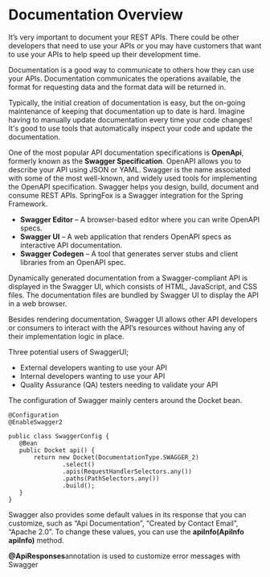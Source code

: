 # Documentation Overview



It’s very important to document your REST APIs. There could be other developers that need to use your APIs or you may have customers that want to use your APIs to help speed up their development time.

Documentation is a good way to communicate to others how they can use your APIs. Documentation communicates the operations available, the format for requesting data and the format data will be returned in.

Typically, the initial creation of documentation is easy, but the on-going maintenance of keeping that documentation up to date is hard. Imagine having to manually update documentation every time your code changes! It's good to use tools that automatically inspect your code and update the documentation.

One of the most popular API documentation specifications is **OpenApi**, formerly known as the **Swagger Specification**. OpenAPI allows you to describe your API using JSON or YAML. Swagger is the name associated with some of the most well-known, and widely used tools for implementing the OpenAPI specification. Swagger helps you design, build, document and consume REST APIs. SpringFox is a Swagger integration for the Spring Framework.

- **Swagger Editor** – A browser-based editor where you can write OpenAPI specs.
- **Swagger UI** – A web application that renders OpenAPI specs as interactive API documentation.
- **Swagger Codegen** – A tool that generates server stubs and client libraries from an OpenAPI spec.

Dynamically generated documentation from a Swagger-compliant API is displayed in the Swagger UI, which consists of HTML, JavaScript, and CSS files. The documentation files are bundled by Swagger UI to display the API in a web browser.

Besides rendering documentation, Swagger UI allows other API developers or consumers to interact with the API’s resources without having any of their implementation logic in place.


Three potential users of SwaggerUI;
- External developers wanting to use your API
- Internal developers wanting to use your API
- Quality Assurance (QA) testers needing to validate your API


The configuration of Swagger mainly centers around the Docket bean.
````
@Configuration
@EnableSwagger2

public class SwaggerConfig {
   @Bean
   public Docket api() {
       return new Docket(DocumentationType.SWAGGER_2)
               .select()
               .apis(RequestHandlerSelectors.any())
               .paths(PathSelectors.any())
               .build();
   }
}
````

Swagger also provides some default values in its response that you can customize, such as “Api Documentation”, “Created by Contact Email”, “Apache 2.0”.
To change these values, you can use the **apiInfo(ApiInfo apiInfo)** method.


**@ApiResponses**annotation is used to customize error messages with Swagger